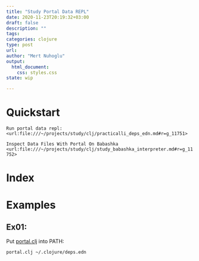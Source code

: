 ```yaml
--- 
title: "Study Portal Data REPL"
date: 2020-11-23T20:19:32+03:00 
draft: false
description: ""
tags:
categories: clojure
type: post
url:
author: "Mert Nuhoglu"
output:
  html_document:
    css: styles.css
state: wip

---
```


# Quickstart

`Run portal data repl: <url:file:///~/projects/study/clj/practicalli_deps_edn.md#r=g_11751>`

`Inspect Data Files With Portal On Babashka <url:file:///~/projects/study/clj/study_babashka_interpreter.md#r=g_11752>`

# Index

# Examples

## Ex01:

Put [portal.clj](https://github.com/borkdude/babashka/blob/master/examples/README.md#portal) into PATH:

```bash
portal.clj ~/.clojure/deps.edn
```



